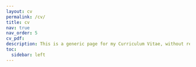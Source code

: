 ```yaml
---
layout: cv
permalink: /cv/
title: cv
nav: true
nav_order: 5
cv_pdf:
description: This is a generic page for my Curriculum Vitae, without references and specialized info. 
toc:
  sidebar: left
---
```

